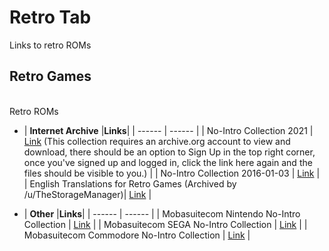 # Retro Tab
Links to retro ROMs<br/>

## **Retro Games**<br/>

<br/>Retro ROMs

- | **Internet Archive** |**Links**|
| ------ | ------ |
| No-Intro Collection 2021 | [Link](https://archive.org/download/no-intro_romsets/no-intro%20romsets/) (This collection requires an archive.org account to view and download, there should be an option to Sign Up in the top right corner, once you've signed up and logged in, click the link here again and the files should be visible to you.) |
| No-Intro Collection 2016-01-03 | [Link](https://archive.org/download/No-Intro-Collection_2016-01-03_Fixed) |
| English Translations for Retro Games (Archived by /u/TheStorageManager)| [Link](https://archive.org/details/@storage_manager?and[]=subject%3A%93Retroplay%93) |

- | **Other** |**Links**|
| ------ | ------ |
| Mobasuitecom Nintendo No-Intro Collection | [Link](http://90.230.15.92/Nintendo) |
| Mobasuitecom SEGA No-Intro Collection | [Link](http://90.230.15.92/Sega) |
| Mobasuitecom Commodore No-Intro Collection | [Link](http://90.230.15.92/Commodore) |

